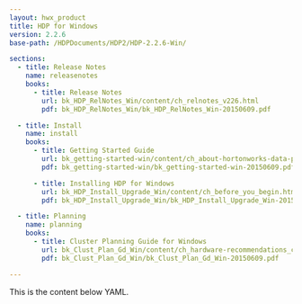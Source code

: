 ```yaml
---
layout: hwx_product
title: HDP for Windows
version: 2.2.6
base-path: /HDPDocuments/HDP2/HDP-2.2.6-Win/

sections:
  - title: Release Notes
    name: releasenotes
    books:
      - title: Release Notes
        url: bk_HDP_RelNotes_Win/content/ch_relnotes_v226.html
        pdf: bk_HDP_RelNotes_Win/bk_HDP_RelNotes_Win-20150609.pdf

  - title: Install
    name: install
    books:
      - title: Getting Started Guide
        url: bk_getting-started-win/content/ch_about-hortonworks-data-platform.html
        pdf: bk_getting-started-win/bk_getting-started-win-20150609.pdf

      - title: Installing HDP for Windows
        url: bk_HDP_Install_Upgrade_Win/content/ch_before_you_begin.html
        pdf: bk_HDP_Install_Upgrade_Win/bk_HDP_Install_Upgrade_Win-20150609.pdf

  - title: Planning
    name: planning
    books:
      - title: Cluster Planning Guide for Windows
        url: bk_Clust_Plan_Gd_Win/content/ch_hardware-recommendations_chapter.html
        pdf: bk_Clust_Plan_Gd_Win/bk_Clust_Plan_Gd_Win-20150609.pdf

---
```


This is the content below YAML.
